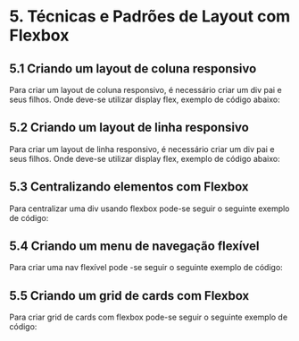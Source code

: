 # 5. Técnicas e Padrões de Layout com Flexbox

## 5.1 Criando um layout de coluna responsivo

Para criar um layout de coluna responsivo, é necessário criar um div pai e seus filhos. Onde deve-se utilizar display flex, exemplo de código abaixo:

## 5.2 Criando um layout de linha responsivo

Para criar um layout de linha responsivo, é necessário criar um div pai e seus filhos. Onde deve-se utilizar display flex, exemplo de código abaixo:

## 5.3 Centralizando elementos com Flexbox

Para centralizar uma div usando flexbox pode-se seguir o seguinte exemplo de código:

## 5.4 Criando um menu de navegação flexível

Para criar uma nav flexível pode \-se seguir o seguinte exemplo de código:

## 5.5 Criando um grid de cards com Flexbox

Para criar grid de cards com flexbox pode-se seguir o seguinte exemplo de código:
